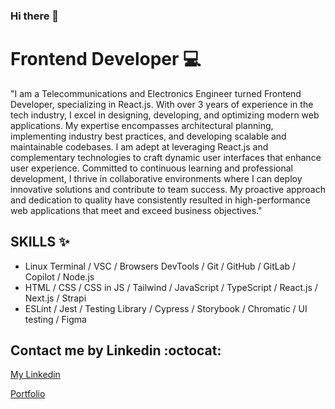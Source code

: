 ### Hi there 👋

<!--
**ChristBM/ChristBM** is a ✨ _special_ ✨ repository because its `README.md` (this file) appears on your GitHub profile.

Here are some ideas to get you started:

- 🔭 I’m currently working on ...
- 🌱 I’m currently learning ...
- 👯 I’m looking to collaborate on ...
- 🤔 I’m looking for help with ...
- 💬 Ask me about ...
- 📫 How to reach me: ...
- 😄 Pronouns: ...
- ⚡ Fun fact: ...
-->
# Frontend Developer :computer:
"I am a Telecommunications and Electronics Engineer turned Frontend Developer, specializing in React.js. With over 3 years of experience in the tech industry, I excel in designing, developing, and optimizing modern web applications.
My expertise encompasses architectural planning, implementing industry best practices, and developing scalable and maintainable codebases. I am adept at leveraging React.js and complementary technologies to craft dynamic user interfaces that enhance user experience.
Committed to continuous learning and professional development, I thrive in collaborative environments where I can deploy innovative solutions and contribute to team success. My proactive approach and dedication to quality have consistently resulted in high-performance web applications that meet and exceed business objectives."

## SKILLS :sparkles:

- Linux Terminal / VSC / Browsers DevTools / Git / GitHub / GitLab / Copilot / Node.js
- HTML / CSS / CSS in JS / Tailwind / JavaScript / TypeScript / React.js / Next.js / Strapi
- ESLint / Jest / Testing Library / Cypress / Storybook / Chromatic / UI testing / Figma

## Contact me by Linkedin :octocat:

[My Linkedin](https://www.linkedin.com/in/christian-boffill-78a21917b "My Linkedin profile")

[Portfolio](https://www.christbm.dev/)

